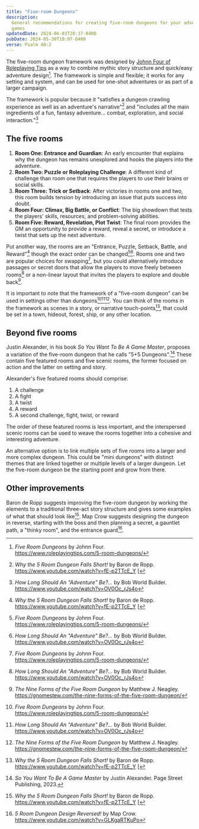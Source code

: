 ```yaml
---
title: "Five-room Dungeons"
description:
  General recommendations for creating five-room dungeons for your adventure
  games
updatedDate: 2024-06-03T20:37-0400
pubDate: 2024-05-30T10:07-0400
verse: Psalm 40:2
---
```


The five-room dungeon framework was designed by
[Johnn Four of Roleplaying Tips](https://www.roleplayingtips.com/author/johnn-four/)
as a way to combine mythic story structure and quick/easy adventure design[^1].
The framework is simple and flexible; it works for any setting and system, and
can be used for one-shot adventures or as part of a larger campaign.

The framework is popular because it "satisfies a dungeon crawling experience as
well as an adventure's narrative"[^3] and "includes all the main ingredients of
a fun, fantasy adventure... combat, exploration, and social interaction."[^2]

## The five rooms

1. **Room One: Entrance and Guardian**: An early encounter that explains why the
   dungeon has remains unexplored and hooks the players into the adventure.
2. **Room Two: Puzzle or Roleplaying Challenge**: A different kind of challenge
   than room one that requires the players to use their brains or social skills.
3. **Room Three: Trick or Setback**: After victories in rooms one and two, this
   room builds tension by introducing an issue that puts success into doubt.
4. **Room Four: Climax, Big Battle, or Conflict**: The big showdown that tests
   the players' skills, resources, and problem-solving abilities.
5. **Room Five: Reward, Revelation, Plot Twist**: The final room provides the GM
   an opportunity to provide a reward, reveal a secret, or introduce a twist
   that sets up the next adventure.

Put another way, the rooms are an "Entrance, Puzzle, Setback, Battle, and
Reward"[^3] though the exact order can be changed[^1][^2]. Rooms one and two are
popular choices for swapping[^1], but you could alternatively introduce passages
or secret doors that allow the players to move freely between rooms[^2] or a
non-linear layout that invites the players to explore and double back[^5].

It is important to note that the framework of a "five-room dungeon" can be used
in settings other than dungeons[^1][^2][^5]. You can think of the rooms in the
framework as scenes in a story, or narrative touch-points[^3], that could be set
in a town, hideout, forest, ship, or any other location.

## Beyond five rooms

Justin Alexander, in his book _So You Want To Be A Game Master_, proposes a
variation of the five-room dungeon that he calls "5+5 Dungeons".[^4] These
contain five featured rooms and five scenic rooms, the former focused on action
and the latter on setting and story.

Alexander's five featured rooms should comprise:

1. A challenge
2. A fight
3. A twist
4. A reward
5. A second challenge, fight, twist, or reward

The order of these featured rooms is less important, and the interspersed scenic
rooms can be used to weave the rooms together into a cohesive and interesting
adventure.

An alternative option is to link multiple sets of five rooms into a larger and
more complex dungeon. This could be "mini dungeons" with distinct themes that
are linked together or multiple levels of a larger dungeon. Let the five-room
dungeon be the starting point and grow from there.

## Other improvements

Baron de Ropp suggests improving the five-room dungeon by working the elements
to a traditional three-act story structure and gives some examples of what that
should look like[^3]. Map Crow suggests designing the dungeon in reverse,
starting with the boss and then planning a secret, a gauntlet path, a "thinky
room", and the entrance guard[^6].

[^1]:
    _Five Room Dungeons_ by Johnn Four.
    https://www.roleplayingtips.com/5-room-dungeons/

[^2]:
    _How Long Should An "Adventure" Be?..._ by Bob World Builder.
    https://www.youtube.com/watch?v=OV0Oc_rJs4o

[^3]:
    _Why the 5 Room Dungeon Falls Short!_ by Baron de Ropp.
    https://www.youtube.com/watch?v=fE-p2TTcE_Y [

[^4]:
    _So You Want To Be A Game Master_ by Justin Alexander. Page Street
    Publishing, 2023.

[^5]:
    _The Nine Forms of the Five Room Dungeon_ by Matthew J. Neagley.
    https://gnomestew.com/the-nine-forms-of-the-five-room-dungeon/

[^6]:
    _5 Room Dungeon Design Reversed!_ by Map Crow.
    https://www.youtube.com/watch?v=GLKgaRTKuPo
